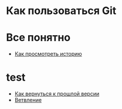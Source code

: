 # Как пользоваться Git
# Все понятно
- [Как просмотреть историю](./log_help.md)
# test
- [Как вернуться к прошлой версии](./reset_help.md)
- [Ветвление](./branch_help.md)
